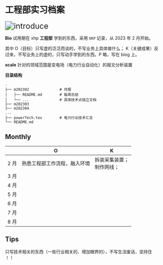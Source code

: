 # 工程部实习档案
<img src="https://img.shields.io/badge/Author-WangPeng-pink?style=social&logo=GreenSock" alt="introduce" style="zoom:181%;" />

**Bio** 试用期在 xhp **工程部** 学到的东西，采用 `OKP` 记录，从 2023 年 2 月开始。

其中 O（目标）只写虚的泛泛而谈的，不写业务上具体做什么； K（关键成果）反过来，不写业务上的虚的，只写动手学到的东西。P 略，写在 blog 上。

**scale**  针对的领域范围是变电场（电力行业自动化）的报文分析装置

**目录结构**

```
.
├── m202302              # 月报
│   ├── README.md        # 每周总结
│   └── ...              # 具体技术点独立文档
├── m202303
├── m202304
...
├── powerTech.tex        # 电力行业技术汇总
└── README.md
```



## Monthly

|      | O                            | K                            |
| :--: | ---------------------------- | ---------------------------- |
| 2 月 | 熟悉工程部工作流程，融入环境 | 拆装采集装置；<br>制作网线； |
| 3 月 |                              |                              |
| 4 月 |                              |                              |
| 5 月 |                              |                              |
| 6 月 |                              |                              |
| 7 月 |                              |                              |
| 8 月 |                              |                              |

## Tips

只写技术相关的东西（一些行业相关的、增加眼界的），不写生活废话，坚持住 ！！

